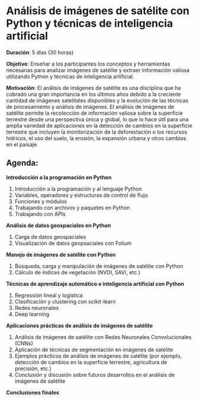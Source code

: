 # Análisis de imágenes de satélite con Python y técnicas de inteligencia artificial

**Duración**: 5 días (30 horas)

**Objetivo**: Enseñar a los participantes los conceptos y herramientas necesarias para analizar
imágenes de satélite y extraer información valiosa utilizando Python y técnicas de inteligencia
artificial.

**Motivación**: El análisis de imágenes de satélite es una disciplina que ha cobrado una gran
importancia en los últimos años debido a la creciente cantidad de imágenes satelitales disponibles y
la evolución de las técnicas de procesamiento y análisis de imágenes. El análisis de imágenes de
satélite permite la recolección de información valiosa sobre la superficie terrestre desde una
perspectiva única y global, lo que lo hace útil para una amplia variedad de aplicaciones en la
detección de cambios en la superficie terrestre que incluyen la monitorización de la deforestación o
los recursos hídricos, el uso del suelo, la erosión, la expansión urbana y otros cambios en el paisaje.

## Agenda: 

**Introducción a la programación en Python**  
1. Introducción a la programación y al lenguaje Python
2. Variables, operadores y estructuras de control de flujo
3. Funciones y módulos
4. Trabajando con archivos y paquetes en Python
5. Trabajando con APIs
   
**Análisis de datos geospaciales en Python**
1. Carga de datos geospaciales
2. Visualización de datos geopsaciales con Folium
   
**Manejo de imágenes de satélite con Python**
1. Búsqueda, carga y manipulación de imágenes de satélite con Python
2. Cálculo de índices de vegetación (NVDI, SAVI, etc.)

**Técnicas de aprendizaje automático e inteligencia artificial con Python**
1. Regressión lineal y logística
2. Clasificación y clustering con scikit-learn
3. Redes neuronales
4. Deep learning

**Aplicaciones prácticas de análisis de imágenes de satélite**
1. Análisis de imágenes de satélite con Redes Neuronales Convolucionales (CNNs)
2. Aplicación de técnicas de segmentación en imágenes de satélite 
3. Ejemplos prácticos de análisis de imágenes de satélite (por ejemplo, detección de cambios
en la superficie terrestre, agricultura de precisión, etc.)
4. Conclusión y discusión sobre futuros desarrollos en el análisis de imágenes de satélite

**Conclusiones finales**
